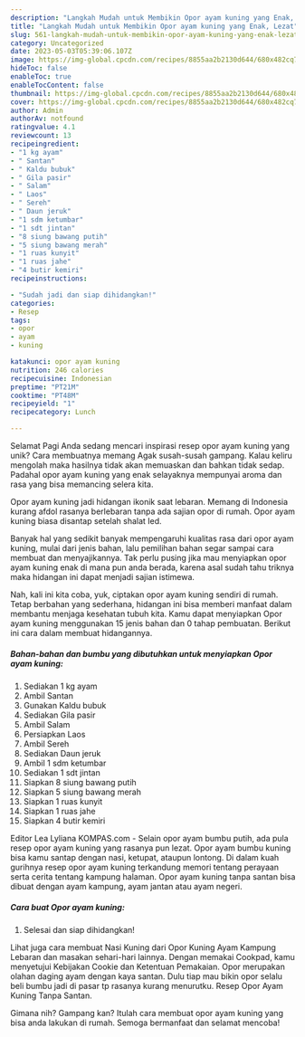 ```yaml
---
description: "Langkah Mudah untuk Membikin Opor ayam kuning yang Enak, Lezat"
title: "Langkah Mudah untuk Membikin Opor ayam kuning yang Enak, Lezat"
slug: 561-langkah-mudah-untuk-membikin-opor-ayam-kuning-yang-enak-lezat
category: Uncategorized
date: 2023-05-03T05:39:06.107Z
image: https://img-global.cpcdn.com/recipes/8855aa2b2130d644/680x482cq70/opor-ayam-kuning-foto-resep-utama.jpg
hideToc: false
enableToc: true
enableTocContent: false
thumbnail: https://img-global.cpcdn.com/recipes/8855aa2b2130d644/680x482cq70/opor-ayam-kuning-foto-resep-utama.jpg
cover: https://img-global.cpcdn.com/recipes/8855aa2b2130d644/680x482cq70/opor-ayam-kuning-foto-resep-utama.jpg
author: Admin
authorAv: notfound
ratingvalue: 4.1
reviewcount: 13
recipeingredient:
- "1 kg ayam"
- " Santan"
- " Kaldu bubuk"
- " Gila pasir"
- " Salam"
- " Laos"
- " Sereh"
- " Daun jeruk"
- "1 sdm ketumbar"
- "1 sdt jintan"
- "8 siung bawang putih"
- "5 siung bawang merah"
- "1 ruas kunyit"
- "1 ruas jahe"
- "4 butir kemiri"
recipeinstructions:

- "Sudah jadi dan siap dihidangkan!"
categories:
- Resep
tags:
- opor
- ayam
- kuning

katakunci: opor ayam kuning 
nutrition: 246 calories
recipecuisine: Indonesian
preptime: "PT21M"
cooktime: "PT48M"
recipeyield: "1"
recipecategory: Lunch

---
```



Selamat Pagi Anda sedang mencari inspirasi resep opor ayam kuning yang unik? Cara membuatnya memang Agak susah-susah gampang. Kalau keliru mengolah maka hasilnya tidak akan memuaskan dan bahkan tidak sedap. Padahal opor ayam kuning yang enak selayaknya mempunyai aroma dan rasa yang bisa memancing selera kita.


Opor ayam kuning jadi hidangan ikonik saat lebaran. Memang di Indonesia kurang afdol rasanya berlebaran tanpa ada sajian opor di rumah. Opor ayam kuning biasa disantap setelah shalat Ied.

Banyak hal yang sedikit banyak mempengaruhi kualitas rasa dari opor ayam kuning, mulai dari jenis bahan, lalu pemilihan bahan segar sampai cara membuat dan menyajikannya. Tak perlu pusing jika mau menyiapkan opor ayam kuning enak di mana pun anda berada, karena asal sudah tahu triknya maka hidangan ini dapat menjadi sajian istimewa.


Nah, kali ini kita coba, yuk, ciptakan opor ayam kuning sendiri di rumah. Tetap berbahan yang sederhana, hidangan ini bisa memberi manfaat dalam membantu menjaga kesehatan tubuh kita. Kamu dapat menyiapkan Opor ayam kuning menggunakan 15 jenis bahan dan 0 tahap pembuatan. Berikut ini cara dalam membuat hidangannya.

<!--inarticleads1-->

##### Bahan-bahan dan bumbu yang dibutuhkan untuk menyiapkan Opor ayam kuning:

1. Sediakan 1 kg ayam
1. Ambil  Santan
1. Gunakan  Kaldu bubuk
1. Sediakan  Gila pasir
1. Ambil  Salam
1. Persiapkan  Laos
1. Ambil  Sereh
1. Sediakan  Daun jeruk
1. Ambil 1 sdm ketumbar
1. Sediakan 1 sdt jintan
1. Siapkan 8 siung bawang putih
1. Siapkan 5 siung bawang merah
1. Siapkan 1 ruas kunyit
1. Siapkan 1 ruas jahe
1. Siapkan 4 butir kemiri


Editor Lea Lyliana KOMPAS.com - Selain opor ayam bumbu putih, ada pula resep opor ayam kuning yang rasanya pun lezat. Opor ayam bumbu kuning bisa kamu santap dengan nasi, ketupat, ataupun lontong. Di dalam kuah gurihnya resep opor ayam kuning terkandung memori tentang perayaan serta cerita tentang kampung halaman. Opor ayam kuning tanpa santan bisa dibuat dengan ayam kampung, ayam jantan atau ayam negeri. 

<!--inarticleads2-->

##### Cara buat Opor ayam kuning:


1. Selesai dan siap dihidangkan!

Lihat juga cara membuat Nasi Kuning dari Opor Kuning Ayam Kampung Lebaran dan masakan sehari-hari lainnya. Dengan memakai Cookpad, kamu menyetujui Kebijakan Cookie dan Ketentuan Pemakaian. Opor merupakan olahan daging ayam dengan kaya santan. Dulu tiap mau bikin opor selalu beli bumbu jadi di pasar tp rasanya kurang menurutku. Resep Opor Ayam Kuning Tanpa Santan. 

Gimana nih? Gampang kan? Itulah cara membuat opor ayam kuning yang bisa anda lakukan di rumah. Semoga bermanfaat dan selamat mencoba!
